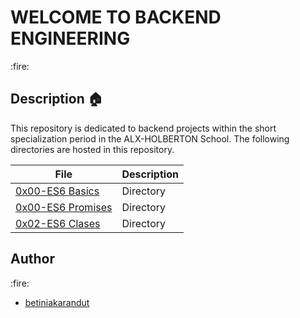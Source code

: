 <p><h1>WELCOME TO BACKEND ENGINEERING</h1></p> :fire:

## Description :house:
This repository is dedicated to backend projects within the short specialization period in the ALX-HOLBERTON School. The following directories are hosted in this repository.

| File | Description |
|------|-------------|
| [0x00-ES6 Basics](./0x00-ES6_basic) | Directory |
| [0x00-ES6 Promises](./0x01-ES6_promise) | Directory |
| [0x02-ES6 Clases](./0x02-ES6_class) | Directory |

<p><h2>Author</h2></p> :fire:

- [betiniakarandut](https://www.github.com/betiniakarandut)